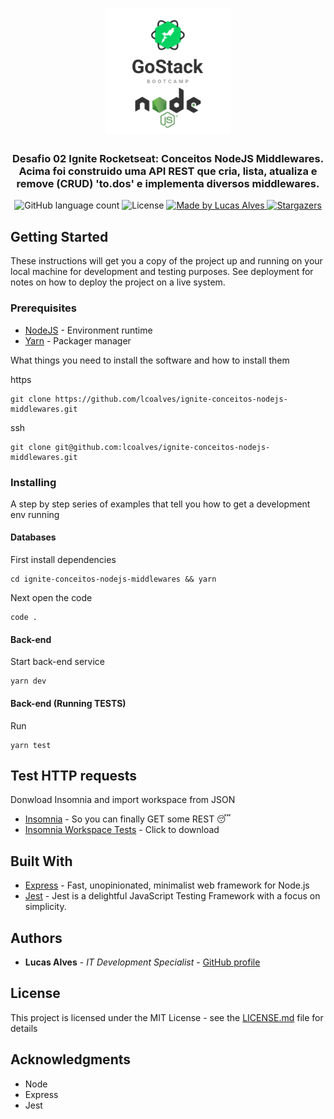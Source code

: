 <h1 align="center">
  <img alt="Desafio 02 Ignite Conceitos NodeJS Middlewares" title="Desafio 01 Ignite Conceitos NodeJS Middlewares" src=".github/gostack-node.png" width="200px" />
</h1>

<h3 align="center">
  Desafio 02 Ignite Rocketseat: Conceitos NodeJS Middlewares.
  <br>
  Acima foi construido uma API REST que cria, lista, atualiza e remove (CRUD) 'to.dos' e implementa diversos middlewares.
</h3>

<p align="center">
  <img alt="GitHub language count" src="https://img.shields.io/github/languages/count/lcoalves/ignite-conceitos-nodejs-middlewares?color=%2304D361">

  <img alt="License" src="https://img.shields.io/badge/license-MIT-%2304D361">

  <a href="https://github.com/lcoalves">
    <img alt="Made by Lucas Alves" src="https://img.shields.io/badge/made%20by-Lucas%20Alves-%2304D361">
  </a>

  <a href="https://github.com/lcoalves/ignite-conceitos-nodejs-middlewares/stargazers">
    <img alt="Stargazers" src="https://img.shields.io/github/stars/lcoalves/ignite-conceitos-nodejs-middlewares?style=social">
  </a>
</p>

## Getting Started

These instructions will get you a copy of the project up and running on your local machine for development and testing purposes. See deployment for notes on how to deploy the project on a live system.

### Prerequisites
- [NodeJS](https://nodejs.org/en/) - Environment runtime
- [Yarn](https://yarnpkg.com/getting-started/install) - Packager manager

What things you need to install the software and how to install them

https
```
git clone https://github.com/lcoalves/ignite-conceitos-nodejs-middlewares.git
```
ssh
```
git clone git@github.com:lcoalves/ignite-conceitos-nodejs-middlewares.git
```

### Installing

A step by step series of examples that tell you how to get a development env running

#### Databases
First install dependencies
```
cd ignite-conceitos-nodejs-middlewares && yarn
```
Next open the code
```
code .
```

#### Back-end
Start back-end service
```
yarn dev
```

#### Back-end (Running TESTS)
Run
```
yarn test
```

## Test HTTP requests
Donwload Insomnia and import workspace from JSON
* [Insomnia](https://insomnia.rest/download/) - So you can finally GET some REST 😴
* [Insomnia Workspace Tests](https://raw.githubusercontent.com/lcoalves/ignite-conceitos-nodejs-middlewares/main/ignite-conceitos-nodejs-insomnia.json) - Click to download

## Built With

* [Express](https://expressjs.com/pt-br/starter/installing.html) - Fast, unopinionated, minimalist web framework for Node.js
* [Jest](https://jestjs.io/docs/en/getting-started) - Jest is a delightful JavaScript Testing Framework with a focus on simplicity.

## Authors

* **Lucas Alves** - *IT Development Specialist* - [GitHub profile](https://github.com/lcoalves)

## License

This project is licensed under the MIT License - see the [LICENSE.md](https://github.com/lcoalves/ignite-conceitos-nodejs-middlewares/blob/master/LICENSE) file for details

## Acknowledgments

* Node
* Express
* Jest
